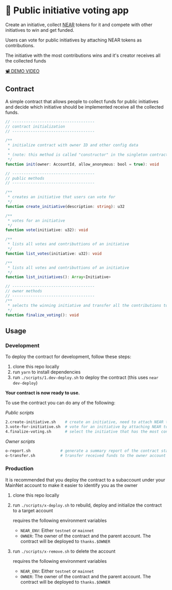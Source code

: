 # 🙋 Public initiative voting app

Create an initiative, collect [NEAR](https://near.org/) tokens for it and compete with other initiatives to win and get funded.

Users can vote for public initiatives by attaching NEAR tokens as contributions.

The initiative with the most contributions wins and it's creator receives all the collected funds

[📽 DEMO VIDEO](https://www.loom.com/share/876f57b52ffe4919b1cdaea7ed680965)

## Contract

A simple contract that allows people to collect funds for public initiatives and decide which initiative should be implemented receive all the collected funds.

```ts
// ------------------------------------
// contract initialization
// ------------------------------------

/**
 * initialize contract with owner ID and other config data
 *
 * (note: this method is called "constructor" in the singleton contract code)
 */
function init(owner: AccountId, allow_anonymous: bool = true): void

// ------------------------------------
// public methods
// ------------------------------------

/**
 * creates an initiative that users can vote for
 */
function create_initiative(description: string): u32

/**
 * votes for an initiative
 */
function vote(initiative: u32): void

/**
 * lists all votes and contributtions of an initiative
 */
function list_votes(initiative: u32): void

/**
 * lists all votes and contributtions of an initiative
 */
function list_initiatives(): Array<Initiative>

// ------------------------------------
// owner methods
// ------------------------------------
/**
 * selects the winning initiative and transfer all the contributions to the initiative creator
 */
function finalize_voting(): void

```


## Usage

### Development

To deploy the contract for development, follow these steps:

1. clone this repo locally
2. run `yarn` to install dependencies
3. run `./scripts/1.dev-deploy.sh` to deploy the contract (this uses `near dev-deploy`)

**Your contract is now ready to use.**

To use the contract you can do any of the following:

_Public scripts_

```sh
2.create-initiative.sh    # create an initiative, need to attach NEAR tokens as an initial contribution
3.vote-for-initiative.sh  # vote for an initiative by attaching NEAR tokens
4.finalize-voting.sh      # select the initiative that has the most contributions and transfer to the creator
```

_Owner scripts_

```sh
o-report.sh             # generate a summary report of the contract state
o-transfer.sh           # transfer received funds to the owner account
```

### Production

It is recommended that you deploy the contract to a subaccount under your MainNet account to make it easier to identify you as the owner

1. clone this repo locally
2. run `./scripts/x-deploy.sh` to rebuild, deploy and initialize the contract to a target account

   requires the following environment variables
   - `NEAR_ENV`: Either `testnet` or `mainnet`
   - `OWNER`: The owner of the contract and the parent account.  The contract will be deployed to `thanks.$OWNER`

3. run `./scripts/x-remove.sh` to delete the account

   requires the following environment variables
   - `NEAR_ENV`: Either `testnet` or `mainnet`
   - `OWNER`: The owner of the contract and the parent account.  The contract will be deployed to `thanks.$OWNER`
